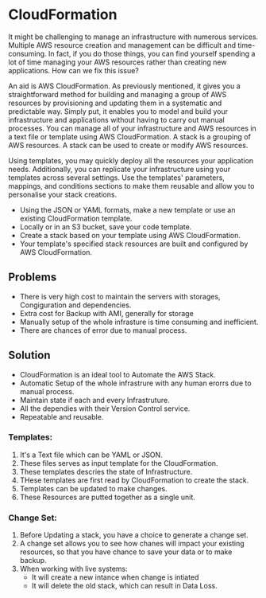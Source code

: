 # CloudFormation

It might be challenging to manage an infrastructure with numerous services. Multiple AWS resource creation and management can be difficult and time-consuming. In fact, if you do those things, you can find yourself spending a lot of time managing your AWS resources rather than creating new applications. How can we fix this issue?

An aid is AWS CloudFormation. As previously mentioned, it gives you a straightforward method for building and managing a group of AWS resources by provisioning and updating them in a systematic and predictable way. Simply put, it enables you to model and build your infrastructure and applications without having to carry out manual processes. You can manage all of your infrastructure and AWS resources in a text file or template using AWS CloudFormation. A stack is a grouping of AWS resources. A stack can be used to create or modify AWS resources.

Using templates, you may quickly deploy all the resources your application needs. Additionally, you can replicate your infrastructure using your templates across several settings. Use the templates' parameters, mappings, and conditions sections to make them reusable and allow you to personalise your stack creations.

- Using the JSON or YAML formats, make a new template or use an existing CloudFormation template.
- Locally or in an S3 bucket, save your code template.
- Create a stack based on your template using AWS CloudFormation.
- Your template's specified stack resources are built and configured by AWS CloudFormation.

## Problems

- There is very high cost to maintain the servers with storages, Congiguration and dependencies.
- Extra cost for Backup with AMI, generally for storage
- Manually setup of the whole infrasture is time consuming and inefficient.
- There are chances of error due to manual process.

## Solution

- CloudFormation is an ideal tool to Automate the AWS Stack.
- Automatic Setup of the whole infrastrure with any human erorrs due to manual process.
- Maintain state if each and every Infrastruture.
- All the dependies with their Version Control service.
- Repeatable and reusable.

### Templates:

1. It's a Text file which can be YAML or JSON.
2. These files serves as input template for the CloudFormation.
3. These templates descries the state of Infrastructure.
4. THese templates are first read by CloudFormation to create the stack.
5. Templates can be updated to make changes.
6. These Resources are putted together as a single unit.

### Change Set:

1. Before Updating a stack, you have a choice to generate a change set.
2. A change set allows you to see how chanes will impact your existing resources, so that you have chance to save your data or to make backup.
3. When working with live systems:
   - It will create a new intance when change is intiated
   - It will delete the old stack, which can result in Data Loss.
